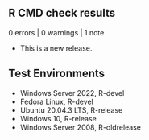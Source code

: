 ## R CMD check results

0 errors | 0 warnings | 1 note

* This is a new release.

## Test Environments

* Windows Server 2022, R-devel
* Fedora Linux, R-devel
* Ubuntu 20.04.3 LTS, R-release
* Windows 10, R-release
* Windows Server 2008, R-oldrelease

